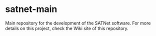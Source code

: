 satnet-main
===========

Main repository for the development of the SATNet software. For more details on this project, check the Wiki site of this repository.
